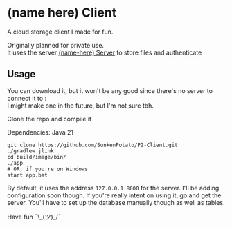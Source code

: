 # (name here) Client
A cloud storage client I made for fun. 

Originally planned for private use. \
It uses the server [(name-here) Server](https://github.com/SunkenPotato/Cloud-server) to store files and authenticate

## Usage
You can download it, but it won't be any good since there's no server to connect it to :\
I might make one in the future, but I'm not sure tbh.

Clone the repo and compile it

Dependencies: Java 21

```shell
git clone https://github.com/SunkenPotato/P2-Client.git
./gradlew jlink
cd build/image/bin/
./app
# OR, if you're on Windows
start app.bat
```

By default, it uses the address `127.0.0.1:8000` for the server. I'll be adding configuration soon though.
If you're really intent on using it, go and get the server.
You'll have to set up the database manually though as well as tables.

Have fun ¯\\\_(ツ)\_/¯
